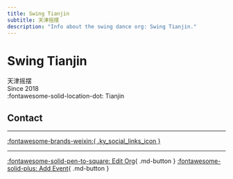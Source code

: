 ```yaml
---
title: Swing Tianjin
subtitle: 天津摇摆
description: "Info about the swing dance org: Swing Tianjin."
---
```


# Swing Tianjin

天津摇摆  
Since 2018  
:fontawesome-solid-location-dot: Tianjin  


## Contact


---

 [:fontawesome-brands-weixin:{ .ky_social_links_icon }](# "SwingTianjin 天津摇摆")

---

[:fontawesome-solid-pen-to-square: Edit Org](https://github.com/swingdance/orgs/issues/new?assignees=&labels=update+org&projects=&template=03-update_entity.yml&title=Update%20Org%3A%20zh_CN%20%E2%80%A2%20Swing%20Tianjin&region=zh_CN&id=swing-tian-jin&name=Swing%20Tianjin){ .md-button } [:fontawesome-solid-plus: Add Event](https://github.com/swingdance/events/issues/new?assignees=&labels=add+event&projects=&template=02-add_entity.yml&title=Add%20Event%3A%20zh_CN%20%E2%80%A2%20%3CName%3E&region=zh_CN&province=Tianjin&city=Tianjin&org_id=swing-tian-jin){ .md-button }
